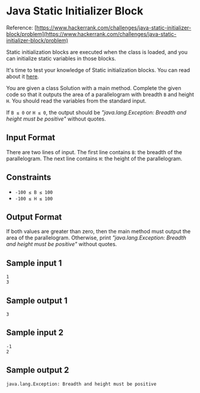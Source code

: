 # Java Static Initializer Block
Reference: [https://www.hackerrank.com/challenges/java-static-initializer-block/problem](https://www.hackerrank.com/challenges/java-static-initializer-block/problem)

Static initialization blocks are executed when the class is loaded, and you can initialize static variables in those blocks.

It's time to test your knowledge of Static initialization blocks. You can read about it [here](https://docs.oracle.com/javase/tutorial/java/javaOO/initial.html).

You are given a class Solution with a main method. Complete the given code so that it outputs the area of a parallelogram with breadth `B` and height `H`. You should read the variables from the standard input.

If `B ≤ 0` or `H ≤ 0`, the output should be *"java.lang.Exception: Breadth and height must be positive"* without quotes.

## Input Format

There are two lines of input. The first line contains `B`: the breadth of the parallelogram. The next line contains `H`: the height of the parallelogram.

## Constraints

- `-100 ≤ B ≤ 100`
- `-100 ≤ H ≤ 100`

## Output Format

If both values are greater than zero, then the main method must output the area of the parallelogram. Otherwise, print *"java.lang.Exception: Breadth and height must be positive"* without quotes.

## Sample input 1

```
1
3
```

## Sample output 1

```
3
```

## Sample input 2

```
-1
2
```

## Sample output 2

```
java.lang.Exception: Breadth and height must be positive
```
